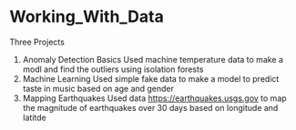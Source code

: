 # Working_With_Data
Three Projects
1) Anomaly Detection Basics
    Used machine temperature data to make a modl and find the outliers using isolation forests
2) Machine Learning
    Used simple fake data to make a model to predict taste in music based on age and gender
3) Mapping Earthquakes
    Used data https://earthquakes.usgs.gov to map the magnitude of earthquakes over 30 days based on longitude and latitde
